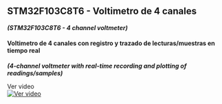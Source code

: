 ## STM32F103C8T6 - Voltimetro de 4 canales
***(STM32F103C8T6 - 4 channel voltmeter)***
#### Voltimetro de 4 canales con registro y trazado de lecturas/muestras en tiempo real
***(4-channel voltmeter with real-time recording and plotting of readings/samples)***

Ver video  
[![Ver video](https://img.youtube.com/vi/DioO7w2Ja70/0.jpg)](https://www.youtube.com/watch?v=DioO7w2Ja70)

